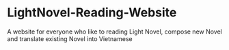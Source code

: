 # LightNovel-Reading-Website
A website for everyone who like to reading Light Novel, compose new Novel and translate existing Novel into Vietnamese
